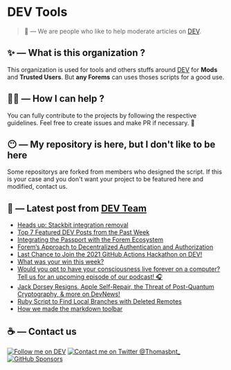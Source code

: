 # DEV Tools

> 🔧 — We are people who like to help moderate articles on [DEV](https://dev.to).

## ✨ — What is this organization ?

This organization is used for tools and others stuffs around [DEV](https://dev.to) for **Mods** and **Trusted Users**. But __any Forems__ can uses thoses scripts for a good use.


## 💪🏼 — How I can help ?

You can fully contribute to the projects by following the respective guidelines. Feel free to create issues and make PR if necessary. 🎉

## 😶 — My repository is here, but I don't like to be here

Some repositorys are forked from members who designed the script. If this is your case and you don't want your project to be featured here and modified, contact us.

## 📝 — Latest post from [DEV Team](https://dev.to/devteam)

<!-- BLOG-POST-LIST:START -->
- [Heads up: Stackbit integration removal](https://dev.to/devteam/heads-up-stackbit-integration-removal-2m11)
- [Top 7 Featured DEV Posts from the Past Week](https://dev.to/devteam/top-7-featured-dev-posts-from-the-past-week-4c7j)
- [Integrating the Passport with the Forem Ecosystem](https://dev.to/devteam/integrating-the-passport-with-the-forem-ecosystem-42ea)
- [Forem’s Approach to Decentralized Authentication and Authorization](https://dev.to/devteam/forems-approach-to-decentralized-authentication-and-authorization-49a1)
- [Last Chance to Join the 2021 GitHub Actions Hackathon on DEV!](https://dev.to/devteam/last-chance-to-join-the-2021-github-actions-hackathon-on-dev-1aje)
- [What was your win this week?](https://dev.to/devteam/what-was-your-win-this-week-4l7b)
- [Would you opt to have your consciousness live forever on a computer? Tell us for an upcoming episode of our podcast! 🎧](https://dev.to/devteam/would-you-want-to-have-your-consciousness-live-forever-on-a-computer-tell-us-for-an-upcoming-episode-of-our-podcast-2je3)
- [Jack Dorsey Resigns, Apple Self-Repair, the Threat of Post-Quantum Cryptography, &amp; more on DevNews!](https://dev.to/devteam/jack-dorsey-resigns-apple-self-repair-the-threat-of-post-quantum-cryptography-more-on-devnews-3pmb)
- [Ruby Script to Find Local Branches with Deleted Remotes](https://dev.to/devteam/ruby-script-to-find-local-branches-with-deleted-remotes-10if)
- [How we made the markdown toolbar](https://dev.to/devteam/how-we-made-the-markdown-toolbar-4f09)
<!-- BLOG-POST-LIST:END -->


## ☕ — Contact us

[![Follow me on DEV](https://img.shields.io/badge/dev.to-%2308090A.svg?&style=for-the-badge&logo=dev.to&logoColor=white&alt=devto)](https://dev.to/thomasbnt)
[![Contact me on Twitter @Thomasbnt_](https://img.shields.io/badge/Contact%20me%20on%20Twitter-%231DA1F2.svg?&style=for-the-badge&logo=twitter&logoColor=white&alt=twitter)](https://twitter.com/messages/1142357270-1142357270?text=Hello,%20I%20contact%20you%20from%20devtotools%20&recipient_id=1142357270) [![GitHub Sponsors](https://img.shields.io/badge/Sponsor%20me-%23EA54AE.svg?&style=for-the-badge&logo=github-sponsors&logoColor=white)](https://github.com/sponsors/thomasbnt)


